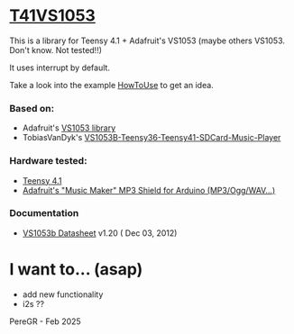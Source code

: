 # [T41VS1053](https://github.com/pere-gr/T41VS1053)
  This is a library for Teensy 4.1 + Adafruit's VS1053 (maybe others VS1053. Don't know. Not tested!!)
  
  It uses interrupt by default.

  Take a look into the example [HowToUse](https://github.com/pere-gr/T41VS1053/tree/main/examples/HowToUse) to get an idea.

  ### Based on:
  - Adafruit's [VS1053 library](https://github.com/adafruit/Adafruit_VS1053_Library)
  - TobiasVanDyk's [VS1053B-Teensy36-Teensy41-SDCard-Music-Player](https://github.com/TobiasVanDyk/VS1053B-Teensy36-Teensy41-SDCard-Music-Player)

  ### Hardware tested:
  - [Teensy 4.1](https://www.pjrc.com/store/teensy41.html)
  - [Adafruit's "Music Maker" MP3 Shield for Arduino (MP3/Ogg/WAV...)](https://www.adafruit.com/product/1790)

  ### Documentation
  - [VS1053b Datasheet](https://github.com/pere-gr/T41VS1053/tree/main/docs) v1.20 ( Dec 03, 2012)

# I want to... (asap)
  - add new functionality 
  - i2s ??

  
  PereGR - Feb 2025
